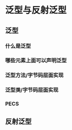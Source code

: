 # 泛型与反射泛型

## 泛型

### 什么是泛型

### 哪些元素上面可以声明泛型

### 泛型方法/字节码层面实现

### 泛型类/字节码层面实现

### PECS

## 反射泛型
